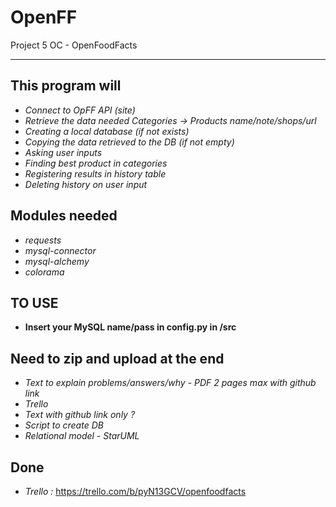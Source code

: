# OpenFF
Project 5 OC - OpenFoodFacts

***

## This program will

- *Connect to OpFF API (site)*
- *Retrieve the data needed Categories -> Products name/note/shops/url*
- *Creating a local database (if not exists)*
- *Copying the data retrieved to the DB (if not empty)*
- *Asking user inputs*
- *Finding best product in categories*
- *Registering results in history table*
- *Deleting history on user input*

## Modules needed

- *requests*
- *mysql-connector*
- *mysql-alchemy*
- *colorama*

## TO USE

- **Insert your MySQL name/pass in config.py in /src**

## Need to zip and upload at the end

- *Text to explain problems/answers/why* - *PDF 2 pages max with github link*
- *Trello*
- *Text with github link only ?*
- *Script to create DB*
- *Relational model - StarUML*

## Done

- *Trello :* https://trello.com/b/pyN13GCV/openfoodfacts 
